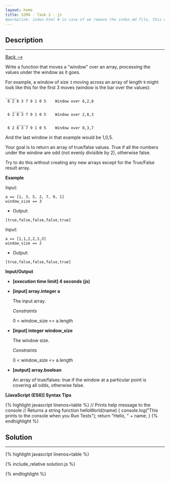 ```yaml
---
layout: home
title: S2M4 - Task 2 - js
#permalink: index.html # in case of we remove the index.md file, this doc will be the index page
---
```


<div class="row">
<div class="columnStmt" markdown="1">

##  Description
------

[Back --> ](../README.md) 

Write a function that moves a "window" over an array, processing the values under the window as it goes.

For example, a window of size `3` moving across an array of length `9` might look like this for the first 3 moves (window is the bar over the values):

```
_____
 6 2 8 3 7 9 1 0 5    Window over 6,2,8

   _____
 6 2 8 3 7 9 1 0 5    Window over 2,8,3

     _____
 6 2 8 3 7 9 1 0 5    Window over 8,3,7
```

And the last window in that example would be 1,0,5.

Your goal is to return an array of true/false values. True if all the numbers under the window are odd (not evenly divisible by 2), otherwise false.

Try to do this without creating any new arrays except for the True/False result array.

**Example**

Input:

```
a == [1, 3, 5, 2, 7, 9, 1]
window_size == 3
```

-   Output:

```
[true,false,false,false,true]
```

Input:

```
a == [1,1,2,2,3,3]
window_size == 2
```

-   Output:

```
[true,false,false,false,true]
```

**Input/Output**

* **[execution time limit] 4 seconds (js)**

* **[input] array.integer a**

    The input array.

    *Constraints*

     0 < window_size <= a.length

* **[input] integer window_size**

    The window size.

    *Constraints*

    0 < window_size <= a.length

* **[output] array.boolean**

    An array of true/falses: true if the window at a particular point is covering all odds, otherwise false.

**[JavaScript (ES6)] Syntax Tips**

{% highlight javascript linenos=table %}
// Prints help message to the console
// Returns a string
function helloWorld(name) {
    console.log("This prints to the console when you Run Tests");
    return "Hello, " + name;
}
{% endhighlight %}

</div>
<div class="columnSol" markdown="1">

## Solution
------

{% highlight javascript linenos=table %}

{% include_relative solution.js %}

{% endhighlight %}

</div>
</div>
